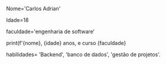 Nome='Carlos Adrian'

Idade=18

faculdade='engenharia de software'

print(f'{nome}, {idade} anos, e curso {faculdade}


habilidades= 'Backend', 'banco de dados', 'gestão de projetos'.

